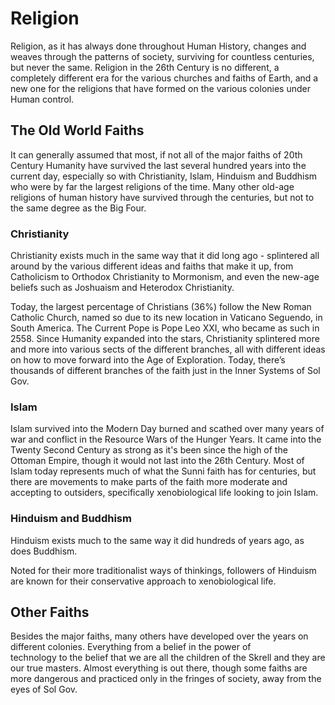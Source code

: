 ﻿# Religion

Religion, as it has always done throughout Human History, changes and weaves through the patterns of society, surviving for countless 
centuries, but never the same. Religion in the 26th Century is no different, a completely different era for the various churches and 
faiths of Earth, and a new one for the religions that have formed on the various colonies under Human control. 

## The Old World Faiths

It can generally assumed that most, if not all of the major faiths of 20th Century Humanity have survived the last several hundred 
years into the current day, especially so with Christianity, Islam, Hinduism and Buddhism who were by far the largest religions of the 
time. Many other old-age religions of human history have survived through the centuries, but not to the same degree as the Big Four. 

### Christianity
	
Christianity exists much in the same way that it did long ago - splintered all around by the various different ideas and faiths that 
make it up, from Catholicism to Orthodox Christianity to Mormonism, and even the new-age beliefs such as Joshuaism and Heterodox Christianity.

Today, the largest percentage of Christians (36%) follow the New Roman Catholic Church, named so due to its new location in Vaticano 
Seguendo, in South America. The Current Pope is Pope Leo XXI, who became as such in 2558. Since Humanity expanded into the stars, 
Christianity splintered more and more into various sects of the different branches, all with different ideas on how to move forward into 
the Age of Exploration. Today, there’s thousands of different branches of the faith just in the Inner Systems of Sol Gov.

### Islam

Islam survived into the Modern Day burned and scathed over many years of war and conflict in the Resource Wars of the Hunger Years. 
It came into the Twenty Second Century as strong as it's been since the high of the Ottoman Empire, though it would not last into the 
26th Century. Most of Islam today represents much of what the Sunni faith has for centuries, but there are movements to make parts of the 
faith more moderate and accepting to outsiders, specifically xenobiological life looking to join Islam.

### Hinduism and Buddhism

Hinduism exists much to the same way it did hundreds of years ago, as does Buddhism.

Noted for their more traditionalist ways of thinkings, followers of Hinduism are known for their conservative
approach to xenobiological life.
<!-- and interstellar  --  what? Interstellar what? Travel? Society? ...  -- Commented out until filled in. -->

## Other Faiths

Besides the major faiths, many others have developed over the years on different colonies. Everything from a belief in the power of  
technology to the belief that we are all the children of the Skrell and they are our true masters. Almost everything is out there, 
though some faiths are more dangerous and practiced only in the fringes of society, away from the eyes of Sol Gov.
